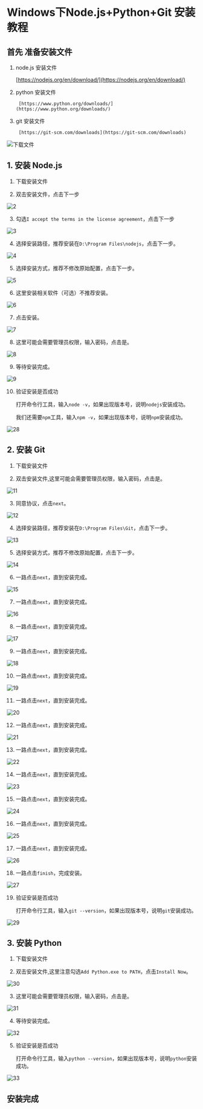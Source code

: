 # Windows下Node.js\+Python\+Git 安装教程

## 首先 准备安装文件

1. node.js 安装文件

    [https://nodejs.org/en/download/](https://nodejs.org/en/download/)

2. python 安装文件
    
        [https://www.python.org/downloads/](https://www.python.org/downloads/)

3. git 安装文件
    
        [https://git-scm.com/downloads](https://git-scm.com/downloads)

![下载文件](http://files.xiaoxiaosky.top/blogimg/python-node-git/1.png)


## 1. 安装 Node.js

1. 下载安装文件

2. 双击安装文件，点击下一步

![2](http://files.xiaoxiaosky.top/blogimg/python-node-git/2.png)

3. 勾选`I accept the terms in the license agreement`，点击下一步

![3](http://files.xiaoxiaosky.top/blogimg/python-node-git/3.png)

4. 选择安装路径，推荐安装在`D:\Program Files\nodejs`，点击下一步。

![4](http://files.xiaoxiaosky.top/blogimg/python-node-git/4.png)

5. 选择安装方式，推荐不修改原始配置，点击下一步。

![5](http://files.xiaoxiaosky.top/blogimg/python-node-git/5.png)

6. 这里安装相关软件（可选）不推荐安装。

![6](http://files.xiaoxiaosky.top/blogimg/python-node-git/6.png)

7. 点击安装。

![7](http://files.xiaoxiaosky.top/blogimg/python-node-git/7.png)

8. 这里可能会需要管理员权限，输入密码，点击是。

![8](http://files.xiaoxiaosky.top/blogimg/python-node-git/8.png)

9. 等待安装完成。

![9](http://files.xiaoxiaosky.top/blogimg/python-node-git/9.png)

10. 验证安装是否成功

    打开命令行工具，输入`node -v`，如果出现版本号，说明`nodejs`安装成功。

    我们还需要`npm`工具，输入`npm -v`，如果出现版本号，说明`npm`安装成功。

![28](http://files.xiaoxiaosky.top/blogimg/python-node-git/28.png)

## 2. 安装 Git

1. 下载安装文件

2. 双击安装文件,这里可能会需要管理员权限，输入密码，点击是。

![11](http://files.xiaoxiaosky.top/blogimg/python-node-git/11.png)

3. 同意协议，点击`next`。

![12](http://files.xiaoxiaosky.top/blogimg/python-node-git/12.png)

4. 选择安装路径，推荐安装在`D:\Program Files\Git`，点击下一步。

![13](http://files.xiaoxiaosky.top/blogimg/python-node-git/13.png)

5. 选择安装方式，推荐不修改原始配置，点击下一步。

![14](http://files.xiaoxiaosky.top/blogimg/python-node-git/14.png)

6. 一路点击`next`，直到安装完成。

![15](http://files.xiaoxiaosky.top/blogimg/python-node-git/15.png)

7. 一路点击`next`，直到安装完成。

![16](http://files.xiaoxiaosky.top/blogimg/python-node-git/16.png)

8. 一路点击`next`，直到安装完成。

![17](http://files.xiaoxiaosky.top/blogimg/python-node-git/17.png)

9. 一路点击`next`，直到安装完成。

![18](http://files.xiaoxiaosky.top/blogimg/python-node-git/18.png)

10. 一路点击`next`，直到安装完成。

![19](http://files.xiaoxiaosky.top/blogimg/python-node-git/19.png)

11. 一路点击`next`，直到安装完成。

![20](http://files.xiaoxiaosky.top/blogimg/python-node-git/20.png)

12. 一路点击`next`，直到安装完成。

![21](http://files.xiaoxiaosky.top/blogimg/python-node-git/21.png)

13. 一路点击`next`，直到安装完成。

![22](http://files.xiaoxiaosky.top/blogimg/python-node-git/22.png)

14. 一路点击`next`，直到安装完成。

![23](http://files.xiaoxiaosky.top/blogimg/python-node-git/23.png)

15. 一路点击`next`，直到安装完成。

![24](http://files.xiaoxiaosky.top/blogimg/python-node-git/24.png)

16. 一路点击`next`，直到安装完成。

![25](http://files.xiaoxiaosky.top/blogimg/python-node-git/25.png)

17. 一路点击`next`，直到安装完成。

![26](http://files.xiaoxiaosky.top/blogimg/python-node-git/26.png)

18. 一路点击`finish`，完成安装。

![27](http://files.xiaoxiaosky.top/blogimg/python-node-git/27.png)

19. 验证安装是否成功

    打开命令行工具，输入`git --version`，如果出现版本号，说明`git`安装成功。

![29](http://files.xiaoxiaosky.top/blogimg/python-node-git/29.png)

## 3. 安装 Python

1. 下载安装文件

2. 双击安装文件,这里注意勾选`Add Python.exe to PATH`，点击`Install Now`。

![30](http://files.xiaoxiaosky.top/blogimg/python-node-git/30.png)

3. 这里可能会需要管理员权限，输入密码，点击是。

![31](http://files.xiaoxiaosky.top/blogimg/python-node-git/31.png)

4. 等待安装完成。

![32](http://files.xiaoxiaosky.top/blogimg/python-node-git/32.png)

5. 验证安装是否成功

    打开命令行工具，输入`python --version`，如果出现版本号，说明`python`安装成功。

![33](http://files.xiaoxiaosky.top/blogimg/python-node-git/33.png)

## 安装完成
